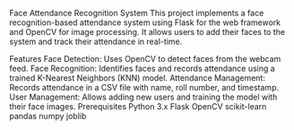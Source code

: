 Face Attendance Recognition System
This project implements a face recognition-based attendance system using Flask for the web framework and OpenCV for image processing. It allows users to add their faces to the system and track their attendance in real-time.

Features
Face Detection: Uses OpenCV to detect faces from the webcam feed.
Face Recognition: Identifies faces and records attendance using a trained K-Nearest Neighbors (KNN) model.
Attendance Management: Records attendance in a CSV file with name, roll number, and timestamp.
User Management: Allows adding new users and training the model with their face images.
Prerequisites
Python 3.x
Flask
OpenCV
scikit-learn
pandas
numpy
joblib

